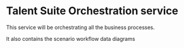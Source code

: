 # Talent Suite Orchestration service

This service will be orchestrating all the business processes.

It also contains the scenario workflow data diagrams

<div hidden>
```
@startuml Adding a report

Reporter->UI: LogIn
UI->Reporter: Response
UI->ClientsAPI: Fetch project & client data
ClientsAPI->UI:
Reporter->UI: CreateReport()
UI->ReportAPI: FetchData()
ReportAPI->UI: Response Data
UI->Reporter: Form Data
Reporter->UI: SubmitForm()
UI->ReportAPI: PostData()
ReportAPI->ReportAPI: StoreReport
ReportAPI->MessagingPlatform: RaiseReportAddedEvent
ReportAPI->UI:
UI->Reporter:
MessagingPlatform->NotificationService: ReceivedReportAddedEvent()
NotificationService->NotificationService: ApplyNotificationRules
alt RAGStatusRed
  NotificationService->UserService: WhoWantsThisReport()
  UserService->NotificationService:
  NotificationService->NotificationService: GenerateEmailContent()
  NotificationService->EmailService: SendAnEmail()
  EmailService->NotificationService:
end
		
@enduml
```
</div>

![](Adding_a_report.svg)